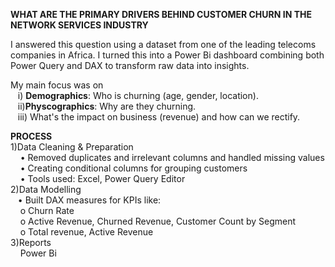 **WHAT ARE THE PRIMARY DRIVERS BEHIND CUSTOMER CHURN IN THE NETWORK SERVICES INDUSTRY**  

I answered this question using a dataset from one of the leading telecoms companies in Africa. I turned this into a Power Bi dashboard combining both Power Query and DAX to transform raw data into insights.  

My main focus was on   
&nbsp;&nbsp;&nbsp;i) **Demographics**: Who is churning (age, gender, location).  
&nbsp;&nbsp;&nbsp;ii)**Physcographics**: Why are they churning.  
&nbsp;&nbsp;&nbsp;iii) What's the impact on business (revenue) and how can we rectify.  

**PROCESS**  
1)Data Cleaning & Preparation  
     &nbsp;&nbsp;&nbsp; •	Removed duplicates and irrelevant columns and handled missing values  
     &nbsp;&nbsp;&nbsp; •	Creating conditional columns for grouping customers  
      &nbsp;&nbsp;&nbsp; •	Tools used: Excel, Power Query Editor   
2)Data Modelling  
      &nbsp;&nbsp; •	Built DAX measures for KPIs like:  
         &nbsp;&nbsp;&nbsp;    o	Churn Rate   
         &nbsp;&nbsp;&nbsp;   o	Active Revenue, Churned Revenue, Customer Count by Segment  
          &nbsp;&nbsp;&nbsp;  o	Total revenue, Active Revenue  
3)Reports  
     &nbsp;&nbsp;&nbsp; Power Bi   



